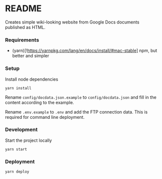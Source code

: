 # README

Creates simple wiki-looking website from Google Docs documents published as HTML.

### Requirements

* (yarn)[!https://yarnpkg.com/lang/en/docs/install/#mac-stable] npm, but better and simpler

### Setup

Install node dependencies
```
yarn install
```

Rename `config/docdata.json.example` to `config/docdata.json` and fill in the content according to the example.

Rename `.env.example` to `.env` and add the FTP connection data. This is required for command line deployment.

### Development

Start the project locally
```
yarn start
```

### Deployment

```
yarn deploy
```